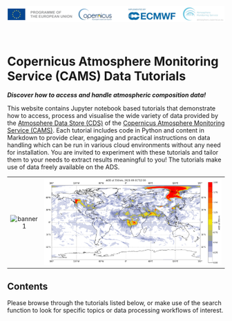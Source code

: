 ![logo](./LogoLine_EC_Cop_ECMWF.png)

<br>

# Copernicus Atmosphere Monitoring Service (CAMS) Data Tutorials

**_Discover how to access and handle atmospheric composition data!_**

This website contains Jupyter notebook based tutorials that demonstrate how to access, process and visualise the wide variety of data provided by the [Atmosphere Data Store (CDS)](https://ads.atmosphere.copernicus.eu/) of the [Copernicus Atmosphere Monitoring Service (CAMS)](https://atmosphere.copernicus.eu/). Each tutorial includes code in Python and content in Markdown to provide clear, engaging and practical instructions on data handling which can be run in various cloud environments without any need for installation. You are invited to experiment with these tutorials and tailor them to your needs to extract results meaningful to you! The tutorials make use of data freely available on the ADS.

|                                               |                                      |
| :-------------------------------------------: | :----------------------------------: |
| ![banner1](./img/TCO3_202007-202101_SHem.gif) | ![banner2](./img/CAMS_AOD_small.png) |

## Contents

Please browse through the tutorials listed below, or make use of the search function to look for specific topics or data processing workflows of interest.

```{tableofcontents}

```
